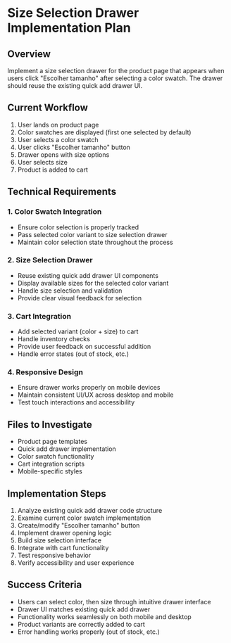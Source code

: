 # Size Selection Drawer Implementation Plan

## Overview
Implement a size selection drawer for the product page that appears when users click "Escolher tamanho" after selecting a color swatch. The drawer should reuse the existing quick add drawer UI.

## Current Workflow
1. User lands on product page
2. Color swatches are displayed (first one selected by default)
3. User selects a color swatch
4. User clicks "Escolher tamanho" button
5. Drawer opens with size options
6. User selects size
7. Product is added to cart

## Technical Requirements

### 1. Color Swatch Integration
- Ensure color selection is properly tracked
- Pass selected color variant to size selection drawer
- Maintain color selection state throughout the process

### 2. Size Selection Drawer
- Reuse existing quick add drawer UI components
- Display available sizes for the selected color variant
- Handle size selection and validation
- Provide clear visual feedback for selection

### 3. Cart Integration
- Add selected variant (color + size) to cart
- Handle inventory checks
- Provide user feedback on successful addition
- Handle error states (out of stock, etc.)

### 4. Responsive Design
- Ensure drawer works properly on mobile devices
- Maintain consistent UI/UX across desktop and mobile
- Test touch interactions and accessibility

## Files to Investigate
- Product page templates
- Quick add drawer implementation
- Color swatch functionality
- Cart integration scripts
- Mobile-specific styles

## Implementation Steps
1. Analyze existing quick add drawer code structure
2. Examine current color swatch implementation
3. Create/modify "Escolher tamanho" button
4. Implement drawer opening logic
5. Build size selection interface
6. Integrate with cart functionality
7. Test responsive behavior
8. Verify accessibility and user experience

## Success Criteria
- Users can select color, then size through intuitive drawer interface
- Drawer UI matches existing quick add drawer
- Functionality works seamlessly on both mobile and desktop
- Product variants are correctly added to cart
- Error handling works properly (out of stock, etc.)